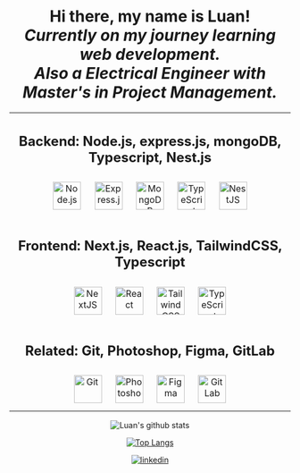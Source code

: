 <div align="center">
  <h1>
    Hi there, my name is Luan!<br>
        <i>
        Currently on my journey learning web development.<br>
        Also a Electrical Engineer with Master's in Project Management.<br>
    </i>
  </h1>

  <table>
    <td valign="top" align="center">
      <div align="center">
        <h2> Backend: Node.js, express.js, mongoDB, Typescript, Nest.js </h2>
        <a href="https://nodejs.org/" target="_blank"><img style="margin: 10px"
            src="https://nodejs.org/static/images/logos/nodejs-green.png" alt="Node.js"
            height="50" /></a>
        <a href="https://expressjs.com/" target="_blank"><img style="margin: 10px"
            src="https://www.guayerd.com/wp-content/uploads//2021/04/expressjs-logo.svg" alt="Express.js"
            height="50" /></a>
        <a href="https://www.mongodb.com/" target="_blank"><img style="margin: 10px"
            src="https://profilinator.rishav.dev/skills-assets/mongodb-original-wordmark.svg" alt="MongoDB"
            height="50" /></a>
        <a href="https://www.typescriptlang.org/" target="_blank"><img style="margin: 10px"
            src="https://profilinator.rishav.dev/skills-assets/typescript-original.svg" alt="TypeScript"
            height="50" /></a>
        <a href="https://nestjs.com/" target="_blank"><img style="margin: 10px"
            src="https://profilinator.rishav.dev/skills-assets/nestjs.svg" alt="NestJS" height="50" /></a>
      </div>
    </td>
    </tr>
    <tr>
      <td valign="top" align="center">
        <h2> Frontend: Next.js, React.js, TailwindCSS, Typescript </h2>
        <div align="center">
          <a href="https://nextjs.org/" target="_blank"><img style="margin: 10px"
              src="https://profilinator.rishav.dev/skills-assets/nextjs.png" alt="NextJS" height="50" /></a>
          <a href="https://reactjs.org/" target="_blank"><img style="margin: 10px"
              src="https://profilinator.rishav.dev/skills-assets/react-original-wordmark.svg" alt="React"
              height="50" /></a>
          <a href="https://www.tailwindcss.com/" target="_blank"><img style="margin: 10px"
              src="https://profilinator.rishav.dev/skills-assets/tailwindcss.svg" alt="Tailwind CSS" height="50" /></a>
        <a href="https://www.typescriptlang.org/" target="_blank"><img style="margin: 10px"
            src="https://profilinator.rishav.dev/skills-assets/typescript-original.svg" alt="TypeScript"
            height="50" /></a>
        </div>
      </td>
    </tr>
    <tr>
    <tr>
      <td valign="top" align="center">
        <h2> Related: Git, Photoshop, Figma, GitLab </h2>
        <div align="center">
          <a href="https://github.com/" target="_blank"><img style="margin: 10px"
              src="https://profilinator.rishav.dev/skills-assets/git-scm-icon.svg" alt="Git" height="50" /></a>
          <a href="https://www.adobe.com/in/products/photoshop.html" target="_blank"><img style="margin: 10px"
              src="https://profilinator.rishav.dev/skills-assets/photoshop-plain.svg" alt="Photoshop" height="50" /></a>
          <a href="https://www.figma.com/" target="_blank"><img style="margin: 10px"
              src="https://profilinator.rishav.dev/skills-assets/figma-icon.svg" alt="Figma" height="50" /></a>
          <a href="https://about.gitlab.com/" target="_blank"><img style="margin: 10px"
              src="https://profilinator.rishav.dev/skills-assets/gitlab.svg" alt="GitLab" height="50" /></a>
        </div>
      </td>
    </tr>
  </table>
  
  ![Luan's github stats](https://github-readme-stats.vercel.app/api?username=troyaks1&show_icons=true&theme=tokyonight)
  
  [![Top Langs](https://github-readme-stats.vercel.app/api/top-langs/?username=troyaks1&show_icons=true&theme=tokyonight)](https://github.com/troyaks1/github-readme-stats)

  <a href="https://www.linkedin.com/in/luangabriel/" target="_blank">
    <img src=https://img.shields.io/badge/linkedin-%231E77B5.svg?&style=for-the-badge&logo=linkedin&logoColor=white
      alt=linkedin style="margin-bottom: 5px;" />
  </a>

</div>


<!--
**troyaks1/troyaks1** is a ✨ _special_ ✨ repository because its `README.md` (this file) appears on your GitHub profile.

Here are some ideas to get you started:

- 🔭 I’m currently working on ...
- 🌱 I’m currently learning ...
- 👯 I’m looking to collaborate on ...
- 🤔 I’m looking for help with ...
- 💬 Ask me about ...
- 📫 How to reach me: ...
- 😄 Pronouns: ...
- ⚡ Fun fact: ...
-->
